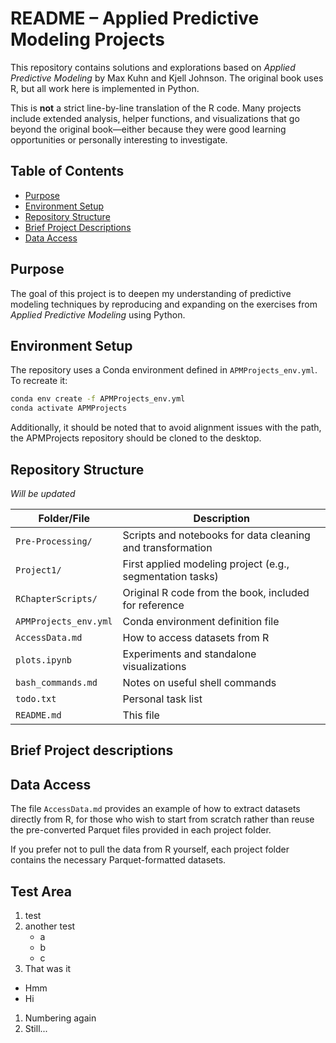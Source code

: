 # README – Applied Predictive Modeling Projects

This repository contains solutions and explorations based on *Applied Predictive Modeling* by Max Kuhn and Kjell Johnson. The original book uses R, but all work here is implemented in Python.

This is **not** a strict line-by-line translation of the R code. Many projects include extended analysis, helper functions, and visualizations that go beyond the original book—either because they were good learning opportunities or personally interesting to investigate.

## Table of Contents

- [Purpose](#purpose)
- [Environment Setup](#environment-setup)
- [Repository Structure](#repository-structure)
- [Brief Project Descriptions](#brief-project-descriptions)
- [Data Access](#data-access)

## Purpose

The goal of this project is to deepen my understanding of predictive modeling techniques by reproducing and expanding on the exercises from *Applied Predictive Modeling* using Python.

## Environment Setup

The repository uses a Conda environment defined in `APMProjects_env.yml`. To recreate it:

```bash
conda env create -f APMProjects_env.yml
conda activate APMProjects
```

Additionally, it should be noted that to avoid alignment issues with the path, the APMProjects repository should be cloned to the desktop.  

## Repository Structure
*Will be updated*

| Folder/File              | Description |
|--------------------------|-------------|
| `Pre-Processing/`        | Scripts and notebooks for data cleaning and transformation |
| `Project1/`              | First applied modeling project (e.g., segmentation tasks) |
| `RChapterScripts/`       | Original R code from the book, included for reference |
| `APMProjects_env.yml`    | Conda environment definition file |
| `AccessData.md`          | How to access datasets from R |
| `plots.ipynb`            | Experiments and standalone visualizations |
| `bash_commands.md`       | Notes on useful shell commands |
| `todo.txt`               | Personal task list |
| `README.md`              | This file |


## Brief Project descriptions

## Data Access

The file `AccessData.md` provides an example of how to extract datasets directly from R, for those who wish to start from scratch rather than reuse the pre-converted Parquet files provided in each project folder.

If you prefer not to pull the data from R yourself, each project folder contains the necessary Parquet-formatted datasets.

## Test Area

1) test
2) another test
    * a
    * b
    * c
3) That was it

* Hmm
* Hi

1. Numbering again
2. Still...


